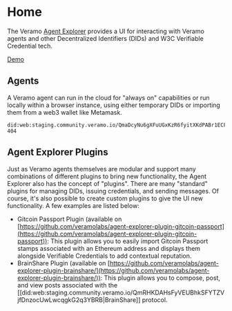 # Home

The Veramo [Agent Explorer](./Agent%20explorer.md) provides a UI for interacting with Veramo agents and other Decentralized Identifiers (DIDs) and W3C Verifiable Credential tech.

[Demo](https://agent-explorer.s3.amazonaws.com/videos/discovery.mp4?!#title=Demo)


## Agents

A Veramo agent can run in the cloud for "always on" capabilities or run locally within a browser instance, using either temporary DIDs or importing them from a web3 wallet like Metamask.

```vc+multihash
did:web:staging.community.veramo.io/QmaDcyNu6gXFuUGxKzR6fyitXKdPABr1ECFv8dGR6N5L1K#0-404
```

## Agent Explorer Plugins

Just as Veramo agents themselves are modular and support many combinations of different plugins to bring new functionality, the Agent Explorer also has the concept of "plugins". There are many "standard" plugins for managing DIDs, issuing credentials, and sending messages. Of course, it's also possible to create custom plugins to give the UI new functionality. A few examples are listed below:

* Gitcoin Passport Plugin (available on [https://github.com/veramolabs/agent-explorer-plugin-gitcoin-passport](https://github.com/veramolabs/agent-explorer-plugin-gitcoin-passport)): This plugin allows you to easily import Gitcoin Passport stamps associated with an Ethereum address and displays them alongside Verifiable Credentials to add contextual reputation.
* BrainShare Plugin (available on [https://github.com/veramolabs/agent-explorer-plugin-brainshare/](https://github.com/veramolabs/agent-explorer-plugin-brainshare/)): This plugin allows you to compose, post, and view posts associated with the [[did:web:staging.community.veramo.io/QmRHKDAHsFyVEUBhkSFYTZVjfDnzocUwLwcqgkG2q3YBRB|BrainShare]] protocol.